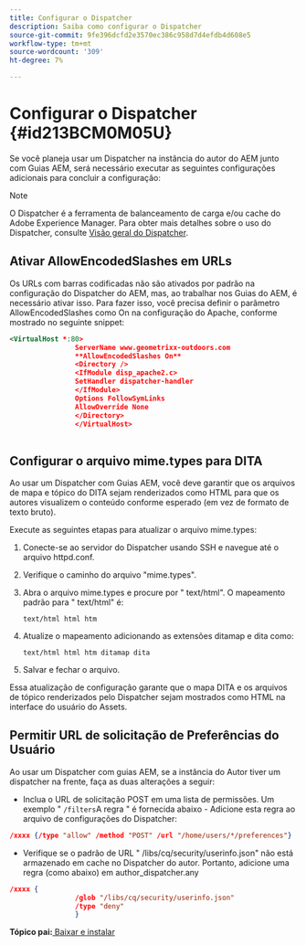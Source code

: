 ```yaml
---
title: Configurar o Dispatcher
description: Saiba como configurar o Dispatcher
source-git-commit: 9fe396dcfd2e3570ec386c958d7d4efdb4d608e5
workflow-type: tm+mt
source-wordcount: '309'
ht-degree: 7%

---
```



# Configurar o Dispatcher {#id213BCM0M05U}

Se você planeja usar um Dispatcher na instância do autor do AEM junto com Guias AEM, será necessário executar as seguintes configurações adicionais para concluir a configuração:

>[!NOTE]
>
> O Dispatcher é a ferramenta de balanceamento de carga e/ou cache do Adobe Experience Manager. Para obter mais detalhes sobre o uso do Dispatcher, consulte [Visão geral do Dispatcher](https://experienceleague.adobe.com/docs/experience-manager-dispatcher/using/dispatcher.html?lang=pt-BR).

## Ativar AllowEncodedSlashes em URLs

Os URLs com barras codificadas não são ativados por padrão na configuração do Dispatcher do AEM, mas, ao trabalhar nos Guias do AEM, é necessário ativar isso. Para fazer isso, você precisa definir o parâmetro AllowEncodedSlashes como On na configuração do Apache, conforme mostrado no seguinte snippet:

```XML
<VirtualHost *:80>
                ServerName www.geometrixx-outdoors.com
                **AllowEncodedSlashes On**
                <Directory />
                <IfModule disp_apache2.c>
                SetHandler dispatcher-handler
                </IfModule>
                Options FollowSymLinks
                AllowOverride None
                </Directory>
                </VirtualHost>
            
```

## Configurar o arquivo mime.types para DITA

Ao usar um Dispatcher com Guias AEM, você deve garantir que os arquivos de mapa e tópico do DITA sejam renderizados como HTML para que os autores visualizem o conteúdo conforme esperado \(em vez de formato de texto bruto\).

Execute as seguintes etapas para atualizar o arquivo mime.types:

1. Conecte-se ao servidor do Dispatcher usando SSH e navegue até o arquivo httpd.conf.

1. Verifique o caminho do arquivo &quot;mime.types&quot;.

1. Abra o arquivo mime.types e procure por &quot; text/html&quot;. O mapeamento padrão para &quot; text/html&quot; é:

   `text/html html htm`

1. Atualize o mapeamento adicionando as extensões ditamap e dita como:

   `text/html html htm ditamap dita`

1. Salvar e fechar o arquivo.


Essa atualização de configuração garante que o mapa DITA e os arquivos de tópico renderizados pelo Dispatcher sejam mostrados como HTML na interface do usuário do Assets.

## Permitir URL de solicitação de Preferências do Usuário

Ao usar um Dispatcher com guias AEM, se a instância do Autor tiver um dispatcher na frente, faça as duas alterações a seguir:

- Inclua o URL de solicitação POST em uma lista de permissões. Um exemplo &quot; `/filters`A regra &quot; é fornecida abaixo - Adicione esta regra ao arquivo de configurações do Dispatcher:

```json
/xxxx {/type "allow" /method "POST" /url "/home/users/*/preferences"}
```

- Verifique se o padrão de URL &quot; /libs/cq/security/userinfo.json&quot; não está armazenado em cache no Dispatcher do autor. Portanto, adicione uma regra \(como abaixo\) em author\_dispatcher.any

```json
/xxxx {
                /glob "/libs/cq/security/userinfo.json"
                /type "deny"
                }
```

**Tópico pai:**[ Baixar e instalar](download-install.md)

